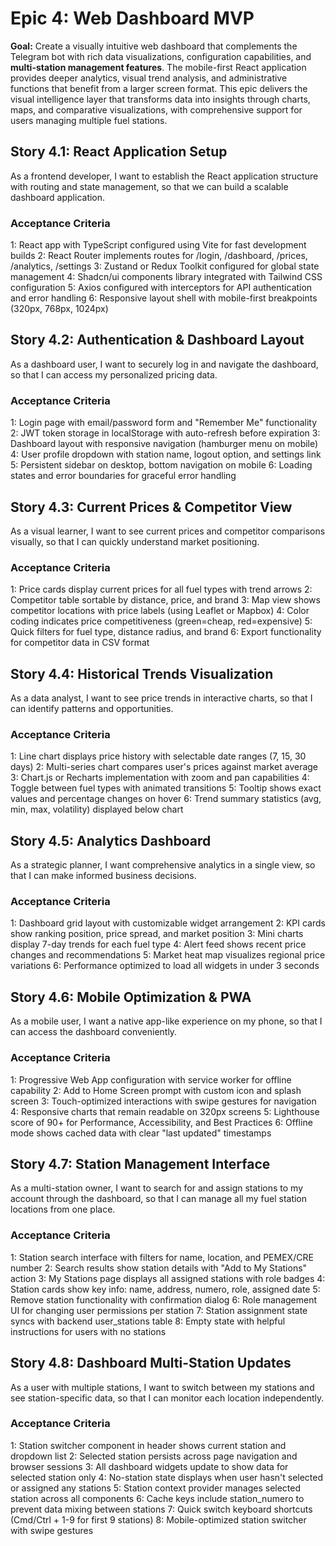 # Epic 4: Web Dashboard MVP

**Goal:** Create a visually intuitive web dashboard that complements the Telegram bot with rich data visualizations, configuration capabilities, and **multi-station management features**. The mobile-first React application provides deeper analytics, visual trend analysis, and administrative functions that benefit from a larger screen format. This epic delivers the visual intelligence layer that transforms data into insights through charts, maps, and comparative visualizations, with comprehensive support for users managing multiple fuel stations.

## Story 4.1: React Application Setup

As a frontend developer,
I want to establish the React application structure with routing and state management,
so that we can build a scalable dashboard application.

### Acceptance Criteria

1: React app with TypeScript configured using Vite for fast development builds
2: React Router implements routes for /login, /dashboard, /prices, /analytics, /settings
3: Zustand or Redux Toolkit configured for global state management
4: Shadcn/ui components library integrated with Tailwind CSS configuration
5: Axios configured with interceptors for API authentication and error handling
6: Responsive layout shell with mobile-first breakpoints (320px, 768px, 1024px)

## Story 4.2: Authentication & Dashboard Layout

As a dashboard user,
I want to securely log in and navigate the dashboard,
so that I can access my personalized pricing data.

### Acceptance Criteria

1: Login page with email/password form and "Remember Me" functionality
2: JWT token storage in localStorage with auto-refresh before expiration
3: Dashboard layout with responsive navigation (hamburger menu on mobile)
4: User profile dropdown with station name, logout option, and settings link
5: Persistent sidebar on desktop, bottom navigation on mobile
6: Loading states and error boundaries for graceful error handling

## Story 4.3: Current Prices & Competitor View

As a visual learner,
I want to see current prices and competitor comparisons visually,
so that I can quickly understand market positioning.

### Acceptance Criteria

1: Price cards display current prices for all fuel types with trend arrows
2: Competitor table sortable by distance, price, and brand
3: Map view shows competitor locations with price labels (using Leaflet or Mapbox)
4: Color coding indicates price competitiveness (green=cheap, red=expensive)
5: Quick filters for fuel type, distance radius, and brand
6: Export functionality for competitor data in CSV format

## Story 4.4: Historical Trends Visualization

As a data analyst,
I want to see price trends in interactive charts,
so that I can identify patterns and opportunities.

### Acceptance Criteria

1: Line chart displays price history with selectable date ranges (7, 15, 30 days)
2: Multi-series chart compares user's prices against market average
3: Chart.js or Recharts implementation with zoom and pan capabilities
4: Toggle between fuel types with animated transitions
5: Tooltip shows exact values and percentage changes on hover
6: Trend summary statistics (avg, min, max, volatility) displayed below chart

## Story 4.5: Analytics Dashboard

As a strategic planner,
I want comprehensive analytics in a single view,
so that I can make informed business decisions.

### Acceptance Criteria

1: Dashboard grid layout with customizable widget arrangement
2: KPI cards show ranking position, price spread, and market position
3: Mini charts display 7-day trends for each fuel type
4: Alert feed shows recent price changes and recommendations
5: Market heat map visualizes regional price variations
6: Performance optimized to load all widgets in under 3 seconds

## Story 4.6: Mobile Optimization & PWA

As a mobile user,
I want a native app-like experience on my phone,
so that I can access the dashboard conveniently.

### Acceptance Criteria

1: Progressive Web App configuration with service worker for offline capability
2: Add to Home Screen prompt with custom icon and splash screen
3: Touch-optimized interactions with swipe gestures for navigation
4: Responsive charts that remain readable on 320px screens
5: Lighthouse score of 90+ for Performance, Accessibility, and Best Practices
6: Offline mode shows cached data with clear "last updated" timestamps

## Story 4.7: Station Management Interface

As a multi-station owner,
I want to search for and assign stations to my account through the dashboard,
so that I can manage all my fuel station locations from one place.

### Acceptance Criteria

1: Station search interface with filters for name, location, and PEMEX/CRE number
2: Search results show station details with "Add to My Stations" action
3: My Stations page displays all assigned stations with role badges
4: Station cards show key info: name, address, numero, role, assigned date
5: Remove station functionality with confirmation dialog
6: Role management UI for changing user permissions per station
7: Station assignment state syncs with backend user_stations table
8: Empty state with helpful instructions for users with no stations

## Story 4.8: Dashboard Multi-Station Updates

As a user with multiple stations,
I want to switch between my stations and see station-specific data,
so that I can monitor each location independently.

### Acceptance Criteria

1: Station switcher component in header shows current station and dropdown list
2: Selected station persists across page navigation and browser sessions
3: All dashboard widgets update to show data for selected station only
4: No-station state displays when user hasn't selected or assigned any stations
5: Station context provider manages selected station across all components
6: Cache keys include station_numero to prevent data mixing between stations
7: Quick switch keyboard shortcuts (Cmd/Ctrl + 1-9 for first 9 stations)
8: Mobile-optimized station switcher with swipe gestures
